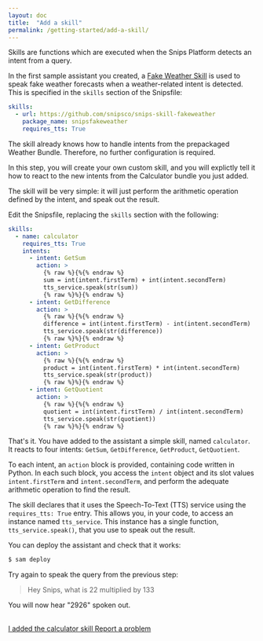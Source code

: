 ```yaml
---
layout: doc
title:  "Add a skill"
permalink: /getting-started/add-a-skill/
---
```


Skills are functions which are executed when the Snips Platform detects an intent from a query.

In the first sample assistant you created, a [Fake Weather Skill](https://github.com/snipsco/snips-skill-fakeweather) is used to speak fake weather forecasts when a weather-related intent is detected. This is specified in the `skills` section of the Snipsfile:

```yaml
skills:
  - url: https://github.com/snipsco/snips-skill-fakeweather
    package_name: snipsfakeweather
    requires_tts: True
```

The skill already knows how to handle intents from the prepackaged Weather Bundle. Therefore, no further configuration is required.

In this step, you will create your own custom skill, and you will explictly tell it how to react to the new intents from the Calculator bundle you just added.

The skill will be very simple: it will just perform the arithmetic operation defined by the intent, and speak out the result.

Edit the Snipsfile, replacing the `skills` section with the following:

```yaml
skills:
  - name: calculator
    requires_tts: True
    intents:
      - intent: GetSum
        action: >
          {% raw %}{%{% endraw %}
          sum = int(intent.firstTerm) + int(intent.secondTerm)
          tts_service.speak(str(sum))
          {% raw %}%}{% endraw %}
      - intent: GetDifference
        action: >
          {% raw %}{%{% endraw %}
          difference = int(intent.firstTerm) - int(intent.secondTerm)
          tts_service.speak(str(difference))
          {% raw %}%}{% endraw %}
      - intent: GetProduct
        action: >
          {% raw %}{%{% endraw %}
          product = int(intent.firstTerm) * int(intent.secondTerm)
          tts_service.speak(str(product))
          {% raw %}%}{% endraw %}
      - intent: GetQuotient
        action: >
          {% raw %}{%{% endraw %}
          quotient = int(intent.firstTerm) / int(intent.secondTerm)
          tts_service.speak(str(quotient))
          {% raw %}%}{% endraw %}
```

That's it. You have added to the assistant a simple skill, named `calculator`. It reacts to four intents: `GetSum`, `GetDifference`, `GetProduct`, `GetQuotient`.

To each intent, an `action` block is provided, containing code written in Python. In each such block, you access the `intent` object and its slot values `intent.firstTerm` and `intent.secondTerm`, and perform the adequate arithmetic operation to find the result.

The skill declares that it uses the Speech-To-Text (TTS) service using the `requires_tts: True` entry. This allows you, in your code, to access an instance named `tts_service`. This instance has a single function, `tts_service.speak()`, that you use to speak out the result.

You can deploy the assistant and check that it works:

```sh
$ sam deploy
```

Try again to speak the query from the previous step:

> Hey Snips, what is 22 multiplied by 133

You will now hear "2926" spoken out.

<br />
<a class="button is-primary" href="{{ site.baseurl }}/getting-started/testing-locally/">
  I added the calculator skill
</a>
<a class="button" href="#">
  Report a problem
</a>
